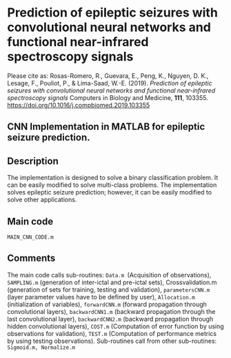 # Prediction of epileptic seizures with convolutional neural networks and functional near-infrared spectroscopy signals
Please cite as:
Rosas-Romero, R., Guevara, E., Peng, K., Nguyen, D. K., Lesage, F., Pouliot, P., & Lima-Saad, W.-E. (2019). _Prediction of epileptic seizures with convolutional neural networks and functional near-infrared spectroscopy signals_ Computers in Biology and Medicine, **111**, 103355. https://doi.org/10.1016/j.compbiomed.2019.103355

## CNN Implementation in MATLAB for epileptic seizure prediction.

## Description
The implementation is designed to solve a binary classification problem. It can be easily modified to solve multi-class problems. The implementation solves epileptic seizure prediction; however, it can be easily modified to solve other applications.

## Main code
```
MAIN_CNN_CODE.m
```

## Comments
The main code calls sub-routines: 
```Data.m ```(Acquisition of observations), ```SAMPLING.m``` (generation of inter-ictal and pre-ictal sets), Crossvalidation.m (generation of sets for training, testing and validation), ```parametersCNN.m``` (layer parameter values have to be defined by user), ```Allocation.m``` (initialization of variables), ```forwardCNN.m``` (forward propagation through convolutional layers), ```backwardCNN1.m``` (backward propagation through the last convolutional layer), ```backwardCNN2.m``` (backward propagation through hidden convolutional layers), ```COST.m``` (Computation of error function by using observations for validation), ```TEST.m``` (Computation of performance metrics by using testing observations).
Sub-routines call from other sub-routines: ```Sigmoid.m, Normalize.m```
